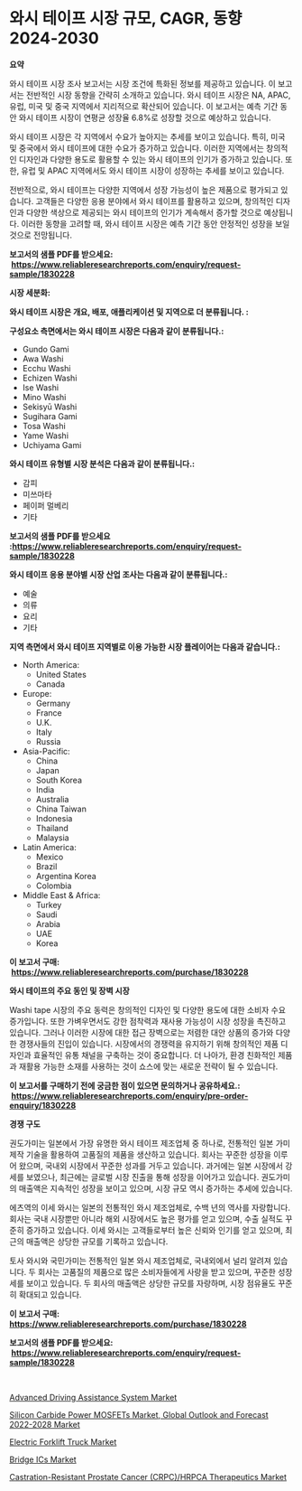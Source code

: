 <p><h1>와시 테이프 시장 규모, CAGR, 동향 2024-2030</h1></p><p><strong>요약</strong></p>
<p><p>와시 테이프 시장 조사 보고서는 시장 조건에 특화된 정보를 제공하고 있습니다. 이 보고서는 전반적인 시장 동향을 간략히 소개하고 있습니다. 와시 테이프 시장은 NA, APAC, 유럽, 미국 및 중국 지역에서 지리적으로 확산되어 있습니다. 이 보고서는 예측 기간 동안 와시 테이프 시장이 연평균 성장율 6.8%로 성장할 것으로 예상하고 있습니다.</p><p>와시 테이프 시장은 각 지역에서 수요가 높아지는 추세를 보이고 있습니다. 특히, 미국 및 중국에서 와시 테이프에 대한 수요가 증가하고 있습니다. 이러한 지역에서는 창의적인 디자인과 다양한 용도로 활용할 수 있는 와시 테이프의 인기가 증가하고 있습니다. 또한, 유럽 및 APAC 지역에서도 와시 테이프 시장이 성장하는 추세를 보이고 있습니다.</p><p>전반적으로, 와시 테이프는 다양한 지역에서 성장 가능성이 높은 제품으로 평가되고 있습니다. 고객들은 다양한 응용 분야에서 와시 테이프를 활용하고 있으며, 창의적인 디자인과 다양한 색상으로 제공되는 와시 테이프의 인기가 계속해서 증가할 것으로 예상됩니다. 이러한 동향을 고려할 때, 와시 테이프 시장은 예측 기간 동안 안정적인 성장을 보일 것으로 전망됩니다.</p></p>
<p><strong>보고서의 샘플 PDF를 받으세요: &nbsp;<a href="https://www.reliableresearchreports.com/enquiry/request-sample/1830228">https://www.reliableresearchreports.com/enquiry/request-sample/1830228</a></strong></p>
<p><strong>시장 세분화:</strong></p>
<p><strong> 와시 테이프 시장은 개요, 배포, 애플리케이션 및 지역으로 더 분류됩니다. :</strong></p>
<p><strong>구성요소 측면에서는 와시 테이프 시장은 다음과 같이 분류됩니다.:</strong></p>
<p><ul><li>Gundo Gami</li><li>Awa Washi</li><li>Ecchu Washi</li><li>Echizen Washi</li><li>Ise Washi</li><li>Mino Washi</li><li>Sekisyū Washi</li><li>Sugihara Gami</li><li>Tosa Washi</li><li>Yame Washi</li><li>Uchiyama Gami</li></ul></p>
<p><strong> 와시 테이프 유형별 시장 분석은 다음과 같이 분류됩니다.:</strong></p>
<p><ul><li>감피</li><li>미쓰마타</li><li>페이퍼 멀베리</li><li>기타</li></ul></p>
<p><strong>보고서의 샘플 PDF를 받으세요 :<a href="https://www.reliableresearchreports.com/enquiry/request-sample/1830228">https://www.reliableresearchreports.com/enquiry/request-sample/1830228</a></strong></p>
<p><strong> 와시 테이프 응용 분야별 시장 산업 조사는 다음과 같이 분류됩니다.:</strong></p>
<p><ul><li>예술</li><li>의류</li><li>요리</li><li>기타</li></ul></p>
<p><strong>지역 측면에서 와시 테이프 지역별로 이용 가능한 시장 플레이어는 다음과 같습니다.:</strong></p>
<p><ul>
    <li>
        North America:
        <ul>
            <li>United States</li>
            <li>Canada</li>
        </ul>
    </li>
    <li>
        Europe:
        <ul>
            <li>Germany</li>
            <li>France</li>
            <li>U.K.</li>
            <li>Italy</li>
            <li>Russia</li>
        </ul>
    </li>
    <li>
        Asia-Pacific:
        <ul>
            <li>China</li>
            <li>Japan</li>
            <li>South Korea</li>
            <li>India</li>
            <li>Australia</li>
            <li>China Taiwan</li>
            <li>Indonesia</li>
            <li>Thailand</li>
            <li>Malaysia</li>
        </ul>
    </li>
    <li>
        Latin America:
        <ul>
            <li>Mexico</li>
            <li>Brazil</li>
            <li>Argentina Korea</li>
            <li>Colombia</li>
        </ul>
    </li>
    <li>
        Middle East & Africa:
        <ul>
            <li>Turkey</li>
            <li>Saudi</li>
            <li>Arabia</li>
            <li>UAE</li>
            <li>Korea</li>
        </ul>
    </li>
    </ul></p>
<p><strong>이 보고서 구매: &nbsp;<a href="https://www.reliableresearchreports.com/purchase/1830228">https://www.reliableresearchreports.com/purchase/1830228</a></strong></p>
<p><strong>와시 테이프의 주요 동인 및 장벽 시장</strong></p>
<p><p>Washi tape 시장의 주요 동력은 창의적인 디자인 및 다양한 용도에 대한 소비자 수요 증가입니다. 또한 가벼우면서도 강한 점착력과 재사용 가능성이 시장 성장을 촉진하고 있습니다. 그러나 이러한 시장에 대한 접근 장벽으로는 저렴한 대안 상품의 증가와 다양한 경쟁사들의 진입이 있습니다. 시장에서의 경쟁력을 유지하기 위해 창의적인 제품 디자인과 효율적인 유통 채널을 구축하는 것이 중요합니다. 더 나아가, 환경 친화적인 제품과 재활용 가능한 소재를 사용하는 것이 쇼스에 맞는 새로운 전략이 될 수 있습니다.</p></p>
<p><strong>이 보고서를 구매하기 전에 궁금한 점이 있으면 문의하거나 공유하세요.: &nbsp;<a href="https://www.reliableresearchreports.com/enquiry/pre-order-enquiry/1830228">https://www.reliableresearchreports.com/enquiry/pre-order-enquiry/1830228</a></strong></p>
<p><strong>경쟁 구도</strong></p>
<p><p>권도가미는 일본에서 가장 유명한 와시 테이프 제조업체 중 하나로, 전통적인 일본 가미 제작 기술을 활용하여 고품질의 제품을 생산하고 있습니다. 회사는 꾸준한 성장을 이루어 왔으며, 국내외 시장에서 꾸준한 성과를 거두고 있습니다. 과거에는 일본 시장에서 강세를 보였으나, 최근에는 글로벌 시장 진출을 통해 성장을 이어가고 있습니다. 권도가미의 매출액은 지속적인 성장을 보이고 있으며, 시장 규모 역시 증가하는 추세에 있습니다.</p><p>에츠역의 이세 와시는 일본의 전통적인 와시 제조업체로, 수백 년의 역사를 자랑합니다. 회사는 국내 시장뿐만 아니라 해외 시장에서도 높은 평가를 얻고 있으며, 수출 실적도 꾸준히 증가하고 있습니다. 이세 와시는 고객들로부터 높은 신뢰와 인기를 얻고 있으며, 최근의 매출액은 상당한 규모를 기록하고 있습니다.</p><p>토사 와시와 국민가미는 전통적인 일본 와시 제조업체로, 국내외에서 널리 알려져 있습니다. 두 회사는 고품질의 제품으로 많은 소비자들에게 사랑을 받고 있으며, 꾸준한 성장세를 보이고 있습니다. 두 회사의 매출액은 상당한 규모를 자랑하며, 시장 점유율도 꾸준히 확대되고 있습니다.</p></p>
<p><strong>이 보고서 구매: &nbsp; <a href="https://www.reliableresearchreports.com/purchase/1830228">https://www.reliableresearchreports.com/purchase/1830228</a></strong></p>
<p><strong>보고서의 샘플 PDF를 받으세요: &nbsp;<a href="https://www.reliableresearchreports.com/enquiry/request-sample/1830228">https://www.reliableresearchreports.com/enquiry/request-sample/1830228</a></strong><strong></strong></p>
<p>&nbsp;</p>
<p><p><a href="https://github.com/provorikovar/Market-Research-Report-List-3/blob/main/advanced-driving-assistance-system-market.md">Advanced Driving Assistance System Market</a></p><p><a href="https://view.publitas.com/reportprime-1/silicon-carbide-power-mosfets-market-global-outlook-and-forecast-2022-2028-market-size-market-share-and-global-market-analysis-report-2023-2030/">Silicon Carbide Power MOSFETs Market, Global Outlook and Forecast 2022-2028 Market</a></p><p><a href="https://github.com/CliffMedina6/Market-Research-Report-List-3/blob/main/electric-forklift-truck-market.md">Electric Forklift Truck Market</a></p><p><a href="https://view.publitas.com/reportprime-1/bridge-ics-market-research-report-provides-thorough-industry-overview-which-offers-an-in-depth-analysis-of-product-trends-and-new-market-divisions/">Bridge ICs Market</a></p><p><a href="https://skillful-vermicelli-b89.notion.site/Castration-Resistant-Prostate-Cancer-CRPC-HRPCA-Therapeutics-Market-Size-Furnishes-Valuable-Inform-9093cff304844580b7234981ee5fb72d">Castration-Resistant Prostate Cancer (CRPC)/HRPCA Therapeutics Market</a></p></p>